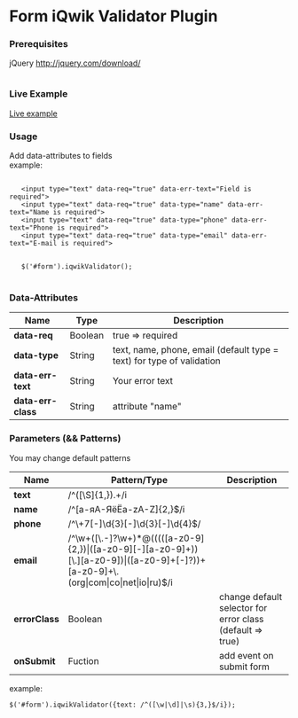 <h1>Form iQwik Validator Plugin</h1>

<h3>Prerequisites</h3>
<p>jQuery <a href="http://jquery.com/download/" rel="nofollow" target="_blank">http://jquery.com/download/</a></p>
<pre><code><script type="text/javascript" src="./js/iqwik-validator.min.js"></script></code></pre>

<h3>Live Example</h3>
<p><a href="https://iqwik.github.io/iqwik-validator/" rel="nofollow" target="_blank">Live example</a></p>

<h3>Usage</h3>
<p>Add data-attributes to fields<br/>example:</p>
<pre>
<code>
   &lt;input type="text" data-req="true" data-err-text="Field is required"&gt;   
   &lt;input type="text" data-req="true" data-type="name" data-err-text="Name is required"&gt;   
   &lt;input type="text" data-req="true" data-type="phone" data-err-text="Phone is required"&gt;   
   &lt;input type="text" data-req="true" data-type="email" data-err-text="E-mail is required"&gt;
<br/>
   $('#form').iqwikValidator();
</code>
</pre>

<h3>Data-Attributes</h3>
<table>
  <thead>
    <tr>
      <th>Name</th>
      <th>Type</th>
      <th>Description</th>
    </tr>
  </thead>
  <tbody>
    <tr>
      <td><strong>data-req</strong></td>
      <td>Boolean</td>
      <td>true => required</td>
    </tr>
    <tr>
      <td><strong>data-type</strong></td>
      <td>String</td>
      <td>text, name, phone, email (default type = text) for type of validation</td>
    </tr>
    <tr>
      <td><strong>data-err-text</strong></td>
      <td>String</td>
      <td>Your error text</td>
    </tr>
    <tr>
      <td><strong>data-err-class</strong></td>
      <td>String</td>
      <td>attribute "name"</td>
    </tr>
  </tbody>
</table>

<h3>Parameters (&& Patterns)</h3>
<p>You may change default patterns</p>
<table>
  <thead>
    <tr>
      <th>Name</th>
      <th>Pattern/Type</th>
      <th>Description</th>
    </tr>
  </thead>
  <tbody>
    <tr>
      <td><strong>text</strong></td>
      <td>/^([\S]{1,}).+/i</td>
      <td></td>
    </tr>
    <tr>
      <td><strong>name</strong></td>
      <td>/^[а-яА-ЯёЁa-zA-Z]{2,}$/i</td>
      <td></td>
    </tr>      
    <tr>
      <td><strong>phone</strong></td>
      <td>/^\+7[-]\d{3}[-]\d{3}[-]\d{4}$/</td>
      <td></td>
    </tr>
    <tr>
      <td><strong>email</strong></td>
      <td>/^\w+([\.-]?\w+)*@(((([a-z0-9]{2,})|([a-z0-9][-][a-z0-9]+))[\.][a-z0-9])|([a-z0-9]+[-]?))+[a-z0-9]+\.(org|com|co|net|io|ru)$/i</td>
      <td></td>
    </tr>
     <tr>
      <td><strong>errorClass</strong></td>
      <td>Boolean</td>
      <td>change default selector for error class (default => true)</td>
     </tr>
     <tr>
      <td><strong>onSubmit</strong></td>
      <td>Fuction</td>
      <td>add event on submit form</td>
    </tr>
  </tbody>
</table>
<p>example:</p>
<pre><code>$('#form').iqwikValidator({text: /^([\w|\d]|\s){3,}$/i});</code></pre>
